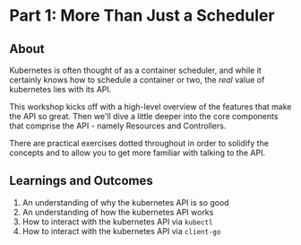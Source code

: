 # Part 1: More Than Just a Scheduler

## About

Kubernetes is often thought of as a container scheduler, and while it certainly
knows how to schedule a container or two, the _real_ value of kubernetes lies
with its API.

This workshop kicks off with a high-level overview of the features that make
the API so great. Then we'll dive a little deeper into the core components that
comprise the API - namely Resources and Controllers.

There are practical exercises dotted throughout in order to solidify the
concepts and to allow you to get more familiar with talking to the API.

## Learnings and Outcomes

1. An understanding of why the kubernetes API is so good
1. An understanding of how the kubernetes API works
1. How to interact with the kubernetes API via `kubectl`
1. How to interact with the kubernetes API via `client-go`
